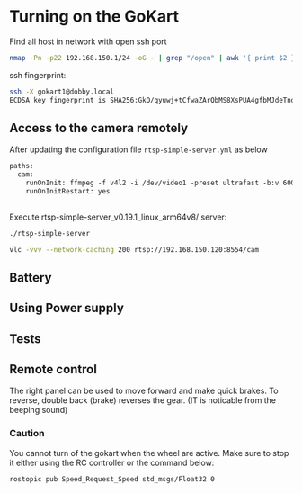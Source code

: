 # Turning on the GoKart

Find all host in network with open ssh port
```bash
nmap -Pn -p22 192.168.150.1/24 -oG - | grep "/open" | awk '{ print $2 }'
```
ssh fingerprint:
```bash
ssh -X gokart1@dobby.local
ECDSA key fingerprint is SHA256:GkO/qyuwj+tCfwaZArQbMS8XsPUA4gfbMJdeTnqG1n4.
```

## Access to the camera remotely

After updating the configuration file `rtsp-simple-server.yml` as below

```txt
paths:
  cam:
    runOnInit: ffmpeg -f v4l2 -i /dev/video1 -preset ultrafast -b:v 600k -f rtsp rtsp://localhost:$RTSP_PORT/$RTSP_PATH
    runOnInitRestart: yes
    
```
Execute rtsp-simple-server_v0.19.1_linux_arm64v8/ server:
```bash
./rtsp-simple-server    
```

```bash
vlc -vvv --network-caching 200 rtsp://192.168.150.120:8554/cam
```

## Battery 



## Using Power supply 

## Tests

## Remote control

The right panel can be used to move forward and make quick brakes. To reverse, double back (brake) reverses the gear. (IT is noticable from the beeping sound)


### Caution
You cannot turn of the gokart when the wheel are active. Make sure to stop it either using the RC controller or the command below:

```bash
rostopic pub Speed_Request_Speed std_msgs/Float32 0
```
